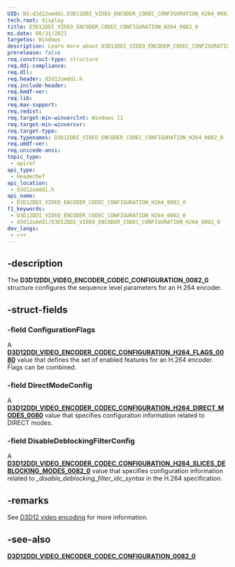 ```yaml
---
UID: NS:d3d12umddi.D3D12DDI_VIDEO_ENCODER_CODEC_CONFIGURATION_H264_0082_0
tech.root: display
title: D3D12DDI_VIDEO_ENCODER_CODEC_CONFIGURATION_H264_0082_0
ms.date: 08/31/2021
targetos: Windows
description: Learn more about D3D12DDI_VIDEO_ENCODER_CODEC_CONFIGURATION_H264_0082_0
prerelease: false
req.construct-type: structure
req.ddi-compliance: 
req.dll: 
req.header: d3d12umddi.h
req.include-header: 
req.kmdf-ver: 
req.lib: 
req.max-support: 
req.redist: 
req.target-min-winverclnt: Windows 11
req.target-min-winversvr: 
req.target-type: 
req.typenames: D3D12DDI_VIDEO_ENCODER_CODEC_CONFIGURATION_H264_0082_0
req.umdf-ver: 
req.unicode-ansi: 
topic_type:
 - apiref
api_type:
 - HeaderDef
api_location:
 - d3d12umddi.h
api_name:
 - D3D12DDI_VIDEO_ENCODER_CODEC_CONFIGURATION_H264_0082_0
f1_keywords:
 - D3D12DDI_VIDEO_ENCODER_CODEC_CONFIGURATION_H264_0082_0
 - d3d12umddi/D3D12DDI_VIDEO_ENCODER_CODEC_CONFIGURATION_H264_0082_0
dev_langs:
 - c++
---
```


## -description

The **D3D12DDI_VIDEO_ENCODER_CODEC_CONFIGURATION_0082_0** structure configures the sequence level parameters for an H.264 encoder.

## -struct-fields

### -field ConfigurationFlags

A [**D3D12DDI_VIDEO_ENCODER_CODEC_CONFIGURATION_H264_FLAGS_0080**](ne-d3d12umddi-d3d12ddi_video_encoder_codec_configuration_h264_flags_0080.md) value that defines the set of enabled features for an H.264 encoder. Flags can be combined.

### -field DirectModeConfig

A [**D3D12DDI_VIDEO_ENCODER_CODEC_CONFIGURATION_H264_DIRECT_MODES_0080**](ne-d3d12umddi-d3d12ddi_video_encoder_codec_configuration_h264_direct_modes_0080.md) value that specifies configuration information related to DIRECT modes.

### -field DisableDeblockingFilterConfig

A [**D3D12DDI_VIDEO_ENCODER_CODEC_CONFIGURATION_H264_SLICES_DEBLOCKING_MODES_0082_0**](ne-d3d12umddi-d3d12ddi_video_encoder_codec_configuration_h264_slices_deblocking_modes_0082_0.md) value that specifies configuration information related to *_disable_deblocking_filter_idc_syntax* in the H.264 specification.

## -remarks

See [D3D12 video encoding](/windows-hardware/drivers/display/video-encoding-d3d12.md) for more information.

## -see-also

[**D3D12DDI_VIDEO_ENCODER_CODEC_CONFIGURATION_0082_0**](ns-d3d12umddi-d3d12ddi_video_encoder_codec_configuration_0082_0.md)
